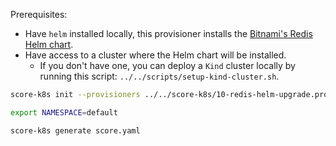 Prerequisites:
- Have `helm` installed locally, this provisioner installs the [Bitnami's Redis Helm chart](https://bitnami.com/stack/redis/helm).
- Have access to a cluster where the Helm chart will be installed.
    - If you don't have one, you can deploy a `Kind` cluster locally by running this script: `../../scripts/setup-kind-cluster.sh`.

```bash
score-k8s init --provisioners ../../score-k8s/10-redis-helm-upgrade.provisioners.yaml

export NAMESPACE=default

score-k8s generate score.yaml
```